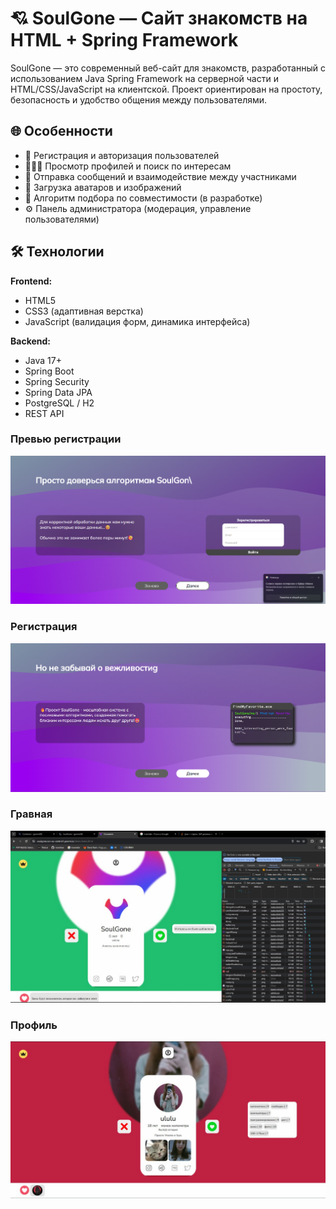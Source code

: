 # 💘 SoulGone — Сайт знакомств на HTML + Spring Framework

SoulGone — это современный веб-сайт для знакомств, разработанный с использованием Java Spring Framework на серверной части и HTML/CSS/JavaScript на клиентской. Проект ориентирован на простоту, безопасность и удобство общения между пользователями.

## 🌐 Особенности

- 🔐 Регистрация и авторизация пользователей
- 🧑‍🤝‍🧑 Просмотр профилей и поиск по интересам
- 💬 Отправка сообщений и взаимодействие между участниками
- 📸 Загрузка аватаров и изображений
- 🧠 Алгоритм подбора по совместимости (в разработке)
- ⚙️ Панель администратора (модерация, управление пользователями)

## 🛠️ Технологии

**Frontend:**

- HTML5
- CSS3 (адаптивная верстка)
- JavaScript (валидация форм, динамика интерфейса)

**Backend:**

- Java 17+
- Spring Boot
- Spring Security
- Spring Data JPA
- PostgreSQL / H2
- REST API
  
### Превью регистрации
![Превью](./screenshots/register1.png)

### Регистрация
![Регистрация](./screenshots/register2.png)

### Гравная
![Гравная](./screenshots/main.png)

### Профиль
![Профиль](./screenshots/card.png)
